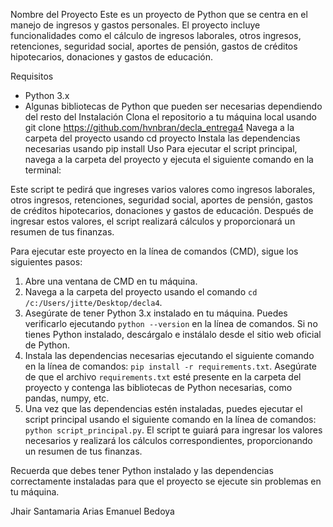 Nombre del Proyecto
Este es un proyecto de Python que se centra en el manejo de ingresos y gastos personales. El proyecto incluye funcionalidades como el cálculo de ingresos laborales, otros ingresos, retenciones, seguridad social, aportes de pensión, gastos de créditos hipotecarios, donaciones y gastos de educación.

Requisitos
- Python 3.x
- Algunas bibliotecas de Python que pueden ser necesarias dependiendo del resto del
Instalación
Clona el repositorio a tu máquina local usando git clone https://github.com/hvnbran/decla_entrega4
Navega a la carpeta del proyecto usando cd proyecto
Instala las dependencias necesarias usando pip install
Uso
Para ejecutar el script principal, navega a la carpeta del proyecto y ejecuta el siguiente comando en la terminal:

Este script te pedirá que ingreses varios valores como ingresos laborales, otros ingresos, retenciones, seguridad social, aportes de pensión, gastos de créditos hipotecarios, donaciones y gastos de educación. Después de ingresar estos valores, el script realizará cálculos y proporcionará un resumen de tus finanzas.


Para ejecutar este proyecto en la línea de comandos (CMD), sigue los siguientes pasos:

1. Abre una ventana de CMD en tu máquina.
2. Navega a la carpeta del proyecto usando el comando `cd /c:/Users/jitte/Desktop/decla4`.
3. Asegúrate de tener Python 3.x instalado en tu máquina. Puedes verificarlo ejecutando `python --version` en la línea de comandos. Si no tienes Python instalado, descárgalo e instálalo desde el sitio web oficial de Python.
4. Instala las dependencias necesarias ejecutando el siguiente comando en la línea de comandos: `pip install -r requirements.txt`. Asegúrate de que el archivo `requirements.txt` esté presente en la carpeta del proyecto y contenga las bibliotecas de Python necesarias, como pandas, numpy, etc.
5. Una vez que las dependencias estén instaladas, puedes ejecutar el script principal usando el siguiente comando en la línea de comandos: `python script_principal.py`. El script te guiará para ingresar los valores necesarios y realizará los cálculos correspondientes, proporcionando un resumen de tus finanzas.

Recuerda que debes tener Python instalado y las dependencias correctamente instaladas para que el proyecto se ejecute sin problemas en tu máquina.

Jhair Santamaria Arias
Emanuel Bedoya